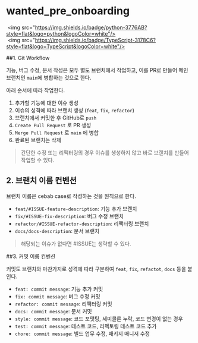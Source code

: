 # wanted_pre_onboarding
 <img src="https://img.shields.io/badge/python-3776AB?style=flat&logo=python&logoColor=white"/>
 <img src="https://img.shields.io/badge/TypeScript-3178C6?style=flat&logo=TypeScript&logoColor=white"/>

##1. Git Workflow

기능, 버그 수정, 문서 작성은 모두 별도 브랜치에서 작업하고, 이를 PR로 만들어 메인 브랜치인 `main`에 병합하는 것으로 한다.

아래 순서에 따라 작업한다.

1. 추가할 기능에 대한 이슈 생성
2. 이슈의 성격에 따라 브랜치 생성 (`feat`, `fix`, `refactor`)
3. 브랜치에서 커밋한 후 GitHub로 `push`
4. `Create Pull Request` 로 PR 생성
5. `Merge Pull Request` 로 `main` 에 병합
6. 완료된 브랜치는 삭제

> 간단한 수정 또는 리팩터링의 경우 이슈를 생성하지 않고 바로 브랜치를 만들어 작업할 수 있다.

## 2. 브랜치 이름 컨벤션

브랜치 이름은 cebab case로 작성하는 것을 원칙으로 한다.

- `feat/#ISSUE-feature-description`: 기능 추가 브랜치
- `fix/#ISSUE-fix-description`: 버그 수정 브랜치
- `refactor/#ISSUE-refactor-description`: 리팩터링 브랜치
- `docs/docs-description`: 문서 브랜치

> 해당되는 이슈가 없다면 #ISSUE는 생략할 수 있다.

##3. 커밋 이름 컨벤션

커밋도 브랜치와 마찬가지로 성격에 따라 구분하여 `feat`, `fix`, `refactot`, `docs` 등을 붙인다.

- `feat: commit message`: 기능 추가 커밋
- `fix: commit message`: 버그 수정 커밋
- `refactor: commit message`: 리팩터링 커밋
- `docs: commit message`: 문서 커밋
- `style: commit message`: 코드 포맷팅, 세미콜론 누락, 코드 변경이 없는 경우
- `test: commit message`: 테스트 코드, 리펙토링 테스트 코드 추가
- `chore: commit message`: 빌드 업무 수정, 패키지 매니저 수정
